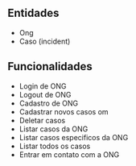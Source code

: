 ## Entidades
- Ong
- Caso (incident)

## Funcionalidades

- Login de ONG
- Logout de ONG
- Cadastro de ONG
- Cadastrar novos casos om
- Deletar casos
- Listar casos da ONG
- Listar casos especificos da ONG
- Listar todos os casos
- Entrar em contato com a ONG
